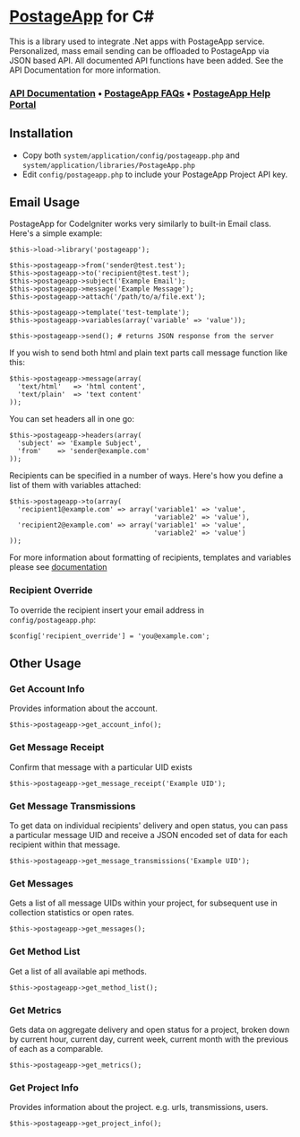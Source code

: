 [PostageApp](http://postageapp.com) for C#
===================================================

This is a library used to integrate .Net apps with PostageApp service.
Personalized, mass email sending can be offloaded to PostageApp via JSON based API.
All documented API functions have been added. See the API Documentation for more information.

### [API Documentation](http://help.postageapp.com/faqs/api) &bull; [PostageApp FAQs](http://help.postageapp.com/faqs) &bull; [PostageApp Help Portal](http://help.postageapp.com)

Installation
------------
 - Copy both `system/application/config/postageapp.php` and `system/application/libraries/PostageApp.php`
 - Edit `config/postageapp.php` to include your PostageApp Project API key.

Email Usage
-----------
PostageApp for CodeIgniter works very similarly to built-in Email class. Here's a simple example:

    $this->load->library('postageapp');
    
    $this->postageapp->from('sender@test.test');
    $this->postageapp->to('recipient@test.test');
    $this->postageapp->subject('Example Email');
    $this->postageapp->message('Example Message');
    $this->postageapp->attach('/path/to/a/file.ext');
    
    $this->postageapp->template('test-template');
    $this->postageapp->variables(array('variable' => 'value'));
    
    $this->postageapp->send(); # returns JSON response from the server

If you wish to send both html and plain text parts call message function like this:
    
    $this->postageapp->message(array(
      'text/html'   => 'html content',
      'text/plain'  => 'text content'
    ));
    
You can set headers all in one go:

    $this->postageapp->headers(array(
      'subject' => 'Example Subject',
      'from'    => 'sender@example.com'
    ));
    
Recipients can be specified in a number of ways. Here's how you define a list of them with variables attached:

    $this->postageapp->to(array(
      'recipient1@example.com' => array('variable1' => 'value',
                                        'variable2' => 'value'),
      'recipient2@example.com' => array('variable1' => 'value',
                                        'variable2' => 'value')
    ));
    
For more information about formatting of recipients, templates and variables please see [documentation](http://help.postageapp.com/faqs)
    
### Recipient Override
To override the recipient insert your email address in `config/postageapp.php`:

    $config['recipient_override'] = 'you@example.com';

Other Usage
-----------

### Get Account Info
Provides information about the account.
	
	$this->postageapp->get_account_info();
	
### Get Message Receipt
Confirm that message with a particular UID exists
	
	$this->postageapp->get_message_receipt('Example UID');

### Get Message Transmissions
To get data on individual recipients' delivery and open status, you can pass a particular message UID and receive a JSON encoded set of data for each recipient within that message.
	
	$this->postageapp->get_message_transmissions('Example UID');
	
### Get Messages
Gets a list of all message UIDs within your project, for subsequent use in collection statistics or open rates.
	
	$this->postageapp->get_messages();
	
### Get Method List
Get a list of all available api methods.
	
	$this->postageapp->get_method_list();
	
### Get Metrics
Gets data on aggregate delivery and open status for a project, broken down by current hour, current day, current week, current month with the previous of each as a comparable.
	
	$this->postageapp->get_metrics();
	
### Get Project Info
Provides information about the project. e.g. urls, transmissions, users.
	
	$this->postageapp->get_project_info();
